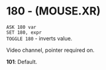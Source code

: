 # 180 - (MOUSE.XR)

`ASK 180 var`  
`SET 180, expr`  
`TOGGLE 180` - inverts value.

Video channel, pointer required on.

**101**: Default.


